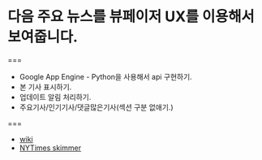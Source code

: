 # 다음 주요 뉴스를 뷰페이저 UX를 이용해서 보여줍니다.
===
- Google App Engine - Python을 사용해서 api 구현하기.
- 본 기사 표시하기.
- 업데이트 알림 처리하기.
- 주요기사/인기기사/댓글많은기사(섹션 구분 없애기.)


===
- [wiki](http://play.daumcorp.com/display/mediaft/News+reader)
- [NYTimes skimmer](http://www.nytimes.com/skimmer/)
